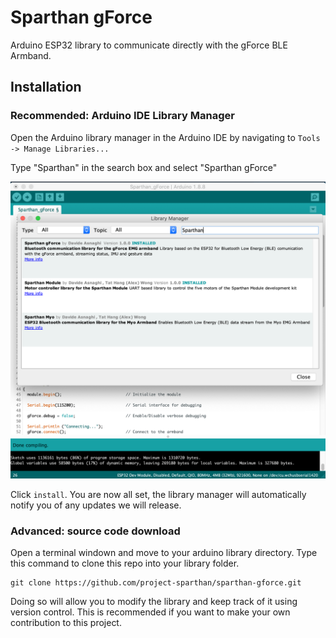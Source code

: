 # Sparthan gForce

Arduino ESP32 library to communicate directly with the gForce BLE Armband.

## Installation

### Recommended: Arduino IDE Library Manager
Open the Arduino library manager in the Arduino IDE by navigating to `Tools -> Manage Libraries...`

Type "Sparthan" in the search box and select "Sparthan gForce"

![alt text](https://raw.githubusercontent.com/project-sparthan/project-sparthan.github.io/master/images/library_manager.png)

Click `install`. You are now all set, the library manager will automatically notify you of any updates we will release. 


### Advanced: source code download 
Open a terminal windown and move to your arduino library directory. Type this command to clone this repo into your library folder.

    git clone https://github.com/project-sparthan/sparthan-gforce.git

 Doing so will allow you to modify the library and keep track of it using version control. This is recommended if you want to make your own contribution to this project.
